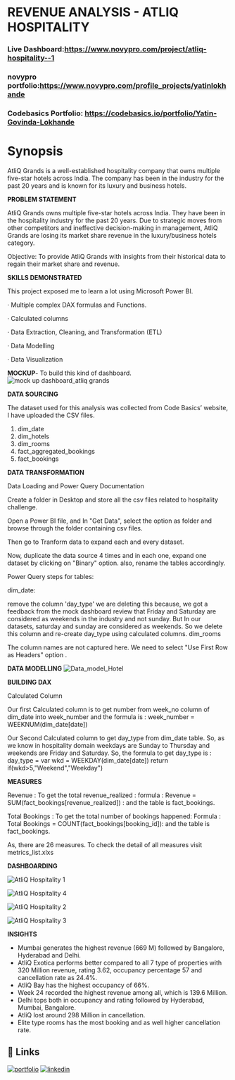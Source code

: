 # REVENUE ANALYSIS - ATLIQ HOSPITALITY

### Live Dashboard:https://www.novypro.com/project/atliq-hospitality--1
### novypro portfolio:https://www.novypro.com/profile_projects/yatinlokhande
### Codebasics Portfolio: https://codebasics.io/portfolio/Yatin-Govinda-Lokhande


# Synopsis

AtliQ Grands is a well-established hospitality company that owns multiple five-star hotels across India. The company has been in the industry for the past 20 years and is known for its luxury and business hotels.

__PROBLEM STATEMENT__

AtliQ Grands owns multiple five-star hotels across India. They have been in the hospitality industry for the past 20 years. Due to strategic moves from other competitors and ineffective decision-making in management, AtliQ Grands are losing its market share revenue in the luxury/business hotels category.

Objective: To provide AtliQ Grands with insights from their historical data to regain their market share and revenue.

__SKILLS DEMONSTRATED__

This project exposed me to learn a lot using Microsoft Power BI.

· Multiple complex DAX formulas and Functions.

· Calculated columns

· Data Extraction, Cleaning, and Transformation (ETL)

· Data Modelling

· Data Visualization


__MOCKUP__- To build this kind of dashboard.
![mock up dashboard_atliq grands](https://github.com/LavanyaVishwakarma/powerbi_1/assets/120155873/2931c68b-e726-4735-9240-421fc2349aa3)


__DATA SOURCING__

The dataset used for this analysis was collected from Code Basics’ website, I have uploaded the CSV files.

1. dim_date
2. dim_hotels
3. dim_rooms
4. fact_aggregated_bookings
5. fact_bookings 


__DATA TRANSFORMATION__

Data Loading and Power Query Documentation

Create a folder in Desktop and store all the csv files related to hospitality challenge.

Open a Power BI file, and In "Get Data", select the option as folder and browse through the folder containing csv files.

Then go to Tranform data to expand each and every dataset.

Now, duplicate the data source 4 times and in each one, expand one dataset by clicking on "Binary" option. also, rename the tables accordingly.

Power Query steps for tables:

dim_date:

remove the column 'day_type'
we are deleting this because, we got a feedback from the mock dashboard review that Friday and Saturday are
considered as weekends in the industry and not sunday. But In our datasets, saturday and sunday are considered
as weekends. So we delete this column and re-create day_type using calculated columns.
dim_rooms

The column names are not captured here. We need to select "Use First Row as Headers" option .


__DATA MODELLING__
![Data_model_Hotel](https://github.com/LavanyaVishwakarma/powerbi_1/assets/120155873/a1403f07-2cbf-49b1-943f-98dd094c259c)


__BUILDING DAX__

Calculated Column

Our first Calculated column is to get number from week_no column of dim_date into week_number and the formula is :
week_number = WEEKNUM(dim_date[date])

Our Second Calculated column to get day_type from dim_date table. So, as we know in hospitality domain weekdays are Sunday to Thursday and weekends are Friday and Saturday. So, the formula to get day_type is : day_type =
var wkd = WEEKDAY(dim_date[date])
return if(wkd>5,"Weekend","Weekday")


__MEASURES__

Revenue : To get the total revenue_realized : formula : Revenue = SUM(fact_bookings[revenue_realized]) : and the table is fact_bookings.

Total Bookings : To get the total number of bookings happened: Formula : Total Bookings = COUNT(fact_bookings[booking_id]): and the table is fact_bookings.

As, there are 26 measures. To check the detail of all measures visit metrics_list.xlxs


__DASHBOARDING__

![AtliQ Hospitality 1](https://github.com/YatinLokhande/AtliQ-Excel-Sales-Analysis/assets/159231905/ee804a91-5ede-41b8-84dd-387c05548e80)

![AtliQ Hospitality 4](https://github.com/YatinLokhande/AtliQ-Excel-Sales-Analysis/assets/159231905/eb0f61be-d1c8-4db3-aa7d-fa650721684b)

![AtliQ Hospitality 2](https://github.com/YatinLokhande/AtliQ-Excel-Sales-Analysis/assets/159231905/41c1e559-e7eb-440c-936a-dee54467665c)

![AtliQ Hospitality 3](https://github.com/YatinLokhande/AtliQ-Excel-Sales-Analysis/assets/159231905/47aadc80-d19d-4f25-8ae4-c69a46b3bf21)


__INSIGHTS__

* Mumbai generates the highest revenue (669 M) followed by Bangalore, Hyderabad and Delhi.
* AtliQ Exotica performs better compared to all 7 type of properties with 320 Million revenue, rating 3.62, occupancy percentage 57 and cancellation rate as 24.4%.
* AtliQ Bay has the highest occupancy of 66%.
* Week 24 recorded the highest revenue among all, which is 139.6 Million.
* Delhi tops both in occupancy and rating followed by Hyderabad, Mumbai, Bangalore.
* AtliQ lost around 298 Million in cancellation.
* Elite type rooms has the most booking and as well higher cancellation rate.


## 🔗 Links
[![portfolio](https://img.shields.io/badge/my_portfolio-000?style=for-the-badge&logo=ko-fi&logoColor=white)](https://codebasics.io/portfolio/Yatin-Govinda-Lokhande)
[![linkedin](https://img.shields.io/badge/linkedin-0A66C2?style=for-the-badge&logo=linkedin&logoColor=white)](https://www.linkedin.com/in/yatinlokhande/)





